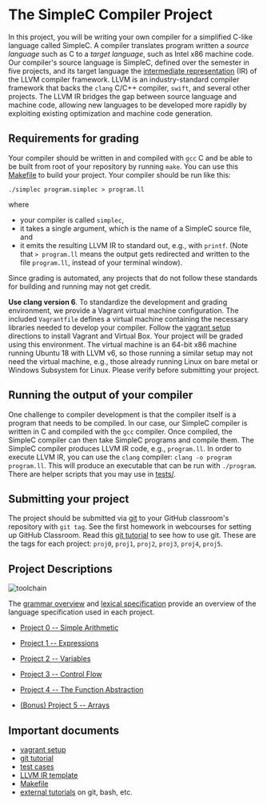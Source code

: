 # The SimpleC Compiler Project

In this project, you will be writing your own compiler for a simplified C-like language called SimpleC.  A compiler translates program written a _source language_ such as C to a _target language_, such as Intel x86 machine code.  Our compiler's source language is SimpleC, defined over the semester in five projects, and its target language the [intermediate representation](https://llvm.org/docs/LangRef.html#integer-type) (IR) of the LLVM compiler framework.  LLVM is an industry-standard compiler framework that backs the `clang` C/C++ compiler, `swift`, and several other projects.  The LLVM IR bridges the gap between source language and machine code, allowing new languages to be developed more rapidly by exploiting existing optimization and machine code generation.

## Requirements for grading

Your compiler should be written in and compiled with `gcc` C and be able to be built from root of your repository by running `make`.  You can use this [Makefile](make/Makefile) to build your project.  Your compiler should be run like this:

    ./simplec program.simplec > program.ll

where

- your compiler is called `simplec`, 
- it takes a single argument, which is the name of a SimpleC source file, and
- it emits the resulting LLVM IR to standard out, e.g., with `printf`.  (Note that `> program.ll` means the output gets redirected and written to the file `program.ll`, instead of your terminal window).

Since grading is automated, any projects that do not follow these standards for building and running may not get credit.

__Use clang version 6__.  To standardize the development and grading environment, we provide a Vagrant virtual machine configuration.  The included `Vagrantfile` defines a virtual machine containing the necessary libraries needed to develop your compiler.  Follow the [vagrant setup](vagrant_setup.md) directions to install Vagrant and Virtual Box.   Your project will be graded using this environment.  The virtual machine is an 64-bit x86 machine running Ubuntu 18 with LLVM v6, so those running a similar setup may not need the virtual machine, e.g., those already running Linux on bare metal or Windows Subsystem for Linux.  Please verify before submitting your project.

## Running the output of your compiler

One challenge to compiler development is that the compiler itself is a program that needs to be compiled.  In our case, our SimpleC compiler is written in C and compiled with the `gcc` compiler.   Once compiled, the SimpleC compiler can then take SimpleC programs and compile them.  The SimpleC compiler produces LLVM IR code, e.g., `program.ll`.  In order to execute LLVM IR, you can use the `clang` compiler: `clang -o program program.ll`.  This will produce an executable that can be run with `./program`.  There are helper scripts that you may use in [tests/](tests).

## Submitting your project

The project should be submitted via [git](git.md) to your GitHub classroom's repository with `git tag`.  See the first homework in webcourses for setting up GitHub Classroom.  Read this [git tutorial](git.md) to see how to use git.  These are the tags for each project: `proj0`, `proj1`, `proj2`, `proj3`, `proj4`, `proj5`.

## Project Descriptions

![toolchain](https://raw.githubusercontent.com/cop3402fall19/syllabus/master/projects/toolchain.png)

The [grammar overview](grammar_overview.md) and [lexical specification](lexical_specification.md) provide an overview of the language specification used in each project.

- [Project 0 -- Simple Arithmetic](project0.md)

- [Project 1 -- Expressions](project1.md)

- [Project 2 -- Variables](project2.md)

- [Project 3 -- Control Flow](project3.md)

- [Project 4 -- The Function Abstraction](project4.md)

- [(Bonus) Project 5 -- Arrays](project5bonus.md)

## Important documents

- [vagrant setup](vagrant_setup.md)
- [git tutorial](git.md)
- [test cases](tests/)
- [LLVM IR template](template.ll)
- [Makefile](make/Makefile)
- [external tutorials](tutorials.md) on git, bash, etc.

